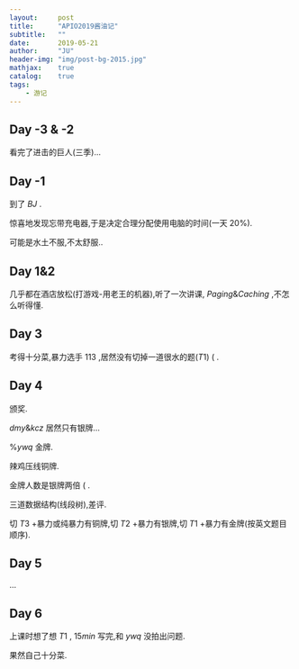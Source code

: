 ```yaml
---
layout:     post
title:      "APIO2019酱油记"
subtitle:   ""
date:       2019-05-21
author:     "JU"
header-img: "img/post-bg-2015.jpg"
mathjax:    true
catalog:    true
tags:
    - 游记
---
```

## Day -3 & -2

看完了进击的巨人(三季)...

## Day -1

到了 $BJ$ .  

惊喜地发现忘带充电器,于是决定合理分配使用电脑的时间(一天 $20\%$).  

可能是水土不服,不太舒服..  

## Day 1&2

几乎都在酒店放松(打游戏-用老王的机器),听了一次讲课, $Paging \& Caching$ ,不怎么听得懂.  

## Day 3

考得十分菜,暴力选手 $113$ ,居然没有切掉一道很水的题($T1$) $($ .  

## Day 4

颁奖.  

 $dmy \& kcz$ 居然只有银牌...  

 $\%ywq$ 金牌.  

辣鸡压线铜牌.  

金牌人数是银牌两倍 $($ .  

三道数据结构(线段树),差评.  

切 $T3$ +暴力或纯暴力有铜牌,切 $T2$ +暴力有银牌,切 $T1$ +暴力有金牌(按英文题目顺序).  

## Day 5

...

## Day 6

上课时想了想 $T1$ , $15min$ 写完,和 $ywq$ 没拍出问题.  

果然自己十分菜.  

